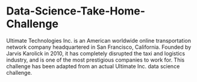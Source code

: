 # Data-Science-Take-Home-Challenge
Ultimate Technologies Inc. is an American worldwide online transportation network company headquartered in San Francisco, California. Founded by Jarvis Karolick in 2010, it has completely disrupted the taxi and logistics industry, and is one of the most prestigious companies to work for. This challenge has been adapted from an actual Ultimate Inc. data science challenge. 
